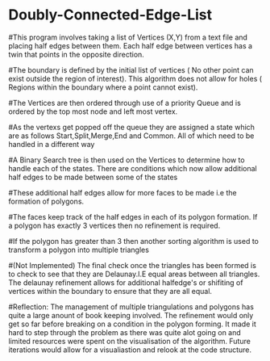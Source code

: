 # Doubly-Connected-Edge-List
#This program involves taking a list of Vertices (X,Y) from a text file and placing half edges between them. Each half edge between vertices has a twin that points in the opposite direction.

#The boundary is defined by the initial list of vertices ( No other point can exist outside the region of interest). This algorithm does not allow for holes ( Regions within the boundary where a point cannot exist).

#The Vertices are then ordered through use of a priority Queue and is ordered by the top most node and left most vertex.

#As the vertexs get popped off the queue they are assigned a state which are as follows Start,Split,Merge,End and Common. All of which need to be handled in a different way

#A Binary Search tree is then used on the Vertices to determine how to handle each of the states. There are conditions which now allow additional half edges to be made between some of the states

#These additional half edges allow for more faces to be made i.e the formation of polygons.

#The faces keep track of the half edges in each of its polygon formation. If a polygon has exactly 3 vertices then no refinement is required.

#If the polygon has greater than 3 then another sorting algorithm is used to transform a polygon into multiple triangles

#(Not Implemented) The final check once the triangles has been formed is to check to see that they are Delaunay.I.E equal areas between all triangles. The delaunay refinement allows for additional halfedge's or shifiting of vertices within the boundary to ensure that they are all equal.

#Reflection: The management of multiple triangulations and polygons has quite a large anount of book keeping involved. The refinement would only get so far before breaking on a condition in the polygon forming. It made it hard to step through the problem as there was quite alot going on and limited resources were spent on the visualisation of the algorithm. Future iterations would allow for a visualiastion and relook at the code structure.
